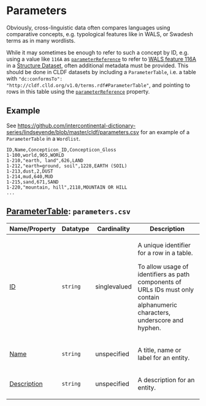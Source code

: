 # Parameters

Obviously, cross-linguistic data often compares languages using comparative concepts,
e.g. typological features like in WALS, or Swadesh terms as in many wordlists.

While it may sometimes be enough to refer to such a concept by ID, e.g.
using a value like `116A` as 
[`parameterReference`](http://cldf.clld.org/v1.0/terms.rdf#parameterReference)
to refer to [WALS feature 116A](http://wals.info/feature/116A)
in a [Structure Dataset](../../modules/StructureDataset), often additional metadata
must be provided. This should be done in CLDF datasets by including a
`ParameterTable`, i.e. a table with `"dc:conformsTo": "http://cldf.clld.org/v1.0/terms.rdf#ParameterTable"`, and pointing to rows in this table
using the [`parameterReference`](http://cldf.clld.org/v1.0/terms.rdf#parameterReference)
property.


## Example

See https://github.com/intercontinental-dictionary-series/lindseyende/blob/master/cldf/parameters.csv
for an example of a `ParameterTable` in a `Wordlist`.

```csv
ID,Name,Concepticon_ID,Concepticon_Gloss
1-100,world,965,WORLD
1-210,"earth, land",626,LAND
1-212,"earth=ground, soil",1228,EARTH (SOIL)
1-213,dust,2,DUST
1-214,mud,640,MUD
1-215,sand,671,SAND
1-220,"mountain, hill",2118,MOUNTAIN OR HILL
...
```
## [ParameterTable](http://cldf.clld.org/v1.0/terms.rdf#ParameterTable): `parameters.csv`

Name/Property | Datatype | Cardinality | Description
 --- | --- | --- | --- 
[ID](http://cldf.clld.org/v1.0/terms.rdf#id) | `string` | singlevalued | <div> <p>A unique identifier for a row in a table.</p> <p> To allow usage of identifiers as path components of URLs IDs must only contain alphanumeric characters, underscore and hyphen. </p> </div> 
[Name](http://cldf.clld.org/v1.0/terms.rdf#name) | `string` | unspecified | <div> <p>A title, name or label for an entity.</p> </div> 
[Description](http://cldf.clld.org/v1.0/terms.rdf#description) | `string` | unspecified | <div> <p>A description for an entity.</p> </div> 